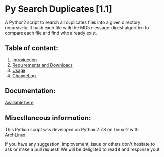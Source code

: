 Py Search Duplicates [1.1]
===========================================
A Python2 script to search all duplicates files into a given directory recursively. It hash each file with the MD5 message-digest algorithm to compare each file and find who already exist.

Table of content:
-----------------
1. [Introduction](http://nyankiyoshi.github.io/docs/py-search-duplicates/1.1/index.html)
2. [Requirements and Downloads](http://nyankiyoshi.github.io/docs/py-search-duplicates/1.1/download.html)
4. [Usage](http://nyankiyoshi.github.io/docs/py-search-duplicates/1.1/usage.html)
4. [ChangeLog](http://nyankiyoshi.github.io/docs/py-search-duplicates/changelog.html#1.1)

Documentation:
--------------
[Available here](http://nyankiyoshi.github.io/docs/py-search-duplicates/1.1/)

Miscellaneous information:
--------------------------
This Python script was developed on Python 2.7.8 on Linux-2 with ArchLinux.

If you have any suggestion, improvement, issue or others don't hesitate to ask or make a pull request! We will be delighted to read it and response you!
